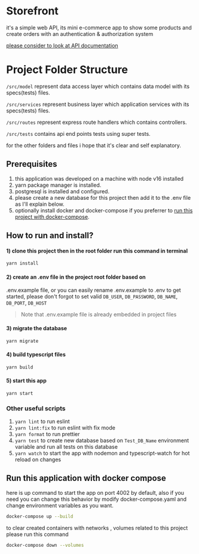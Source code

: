 # Storefront
it's a simple web API, its mini e-commerce app to show some products and create orders with an authentication & authorization system

[please consider to look at API documentation](README.API-Doc.md)

# Project Folder Structure
`/src/model` represent data access layer which contains data model with its specs(tests) files.


`/src/services` represent business layer which application services with its specs(tests) files.


`/src/routes` represent express route handlers which contains controllers.


`/src/tests` contains api end points tests using super tests.


for the other folders and files i hope that it's clear and self explanatory.
## Prerequisites
1. this application was developed on a machine with node v16 installed
1. yarn package manager is installed.
1. postgresql is installed and configured. 
1. please create a new database for this project then add it to the .env file as I'll explain below.
1. optionally install docker and docker-compose if you preferrer to [run this project with docker-compose](#compose). 

## How to run and install?
#### 1) clone this project then in the root folder run this command in terminal
```sh
yarn install
```
#### 2) create an .env file in the project root folder based on 
.env.example file, or you can easily rename .env.example to .env to get started, please don't forgot to set valid `DB_USER`, `DB_PASSWORD`, `DB_NAME`, `DB_PORT`, `DB_HOST`

> Note that .env.example file is already embedded in project files

#### 3) migrate the database
```sh
yarn migrate
```

#### 4) build typescript files
```sh
yarn build
```

#### 5) start this app
```
yarn start
```

### Other useful scripts
1. `yarn lint` to run eslint
1. `yarn lint:fix` to run eslint with fix mode
1. `yarn format` to run prettier
1. `yarn test` to create new database based on `Test_DB_Name` environment variable and run all tests on this database
1. `yarn watch` to start the app with nodemon and typescript-watch for hot reload on changes

## <a name="compose"></a> Run this application with docker compose 
here is up command to start the app on port 4002 by default, also if you need you can change this behavior by modify docker-compose.yaml and change environment variables as you want.
```sh
docker-compose up --build
```
to clear created containers with networks , volumes related to this project please run this command
```sh
docker-compose down --volumes
```
